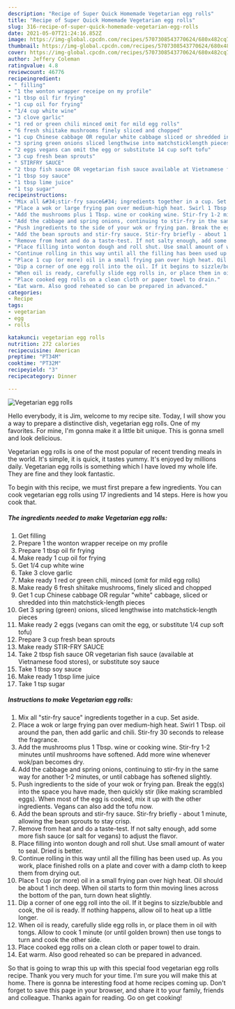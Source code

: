 ```yaml
---
description: "Recipe of Super Quick Homemade Vegetarian egg rolls"
title: "Recipe of Super Quick Homemade Vegetarian egg rolls"
slug: 316-recipe-of-super-quick-homemade-vegetarian-egg-rolls
date: 2021-05-07T21:24:16.852Z
image: https://img-global.cpcdn.com/recipes/5707308543770624/680x482cq70/vegetarian-egg-rolls-recipe-main-photo.jpg
thumbnail: https://img-global.cpcdn.com/recipes/5707308543770624/680x482cq70/vegetarian-egg-rolls-recipe-main-photo.jpg
cover: https://img-global.cpcdn.com/recipes/5707308543770624/680x482cq70/vegetarian-egg-rolls-recipe-main-photo.jpg
author: Jeffery Coleman
ratingvalue: 4.8
reviewcount: 46776
recipeingredient:
- " filling"
- "1 the wonton wrapper receipe on my profile"
- "1 tbsp oil fir frying"
- "1 cup oil for frying"
- "1/4 cup white wine"
- "3 clove garlic"
- "1 red or green chili minced omit for mild egg rolls"
- "6 fresh shiitake mushrooms finely sliced and chopped"
- "1 cup Chinese cabbage OR regular white cabbage sliced or shredded into thin matchsticklength pieces"
- "3 spring green onions sliced lengthwise into matchsticklength pieces"
- "2 eggs vegans can omit the egg or substitute 14 cup soft tofu"
- "3 cup fresh bean sprouts"
- " STIRFRY SAUCE"
- "2 tbsp fish sauce OR vegetarian fish sauce available at Vietnamese food stores or substitute soy sauce"
- "1 tbsp soy sauce"
- "1 tbsp lime juice"
- "1 tsp sugar"
recipeinstructions:
- "Mix all &#34;stir-fry sauce&#34; ingredients together in a cup. Set aside."
- "Place a wok or large frying pan over medium-high heat. Swirl 1 Tbsp. oil around the pan, then add garlic and chili. Stir-fry 30 seconds to release the fragrance."
- "Add the mushrooms plus 1 Tbsp. wine or cooking wine. Stir-fry 1-2 minutes until mushrooms have softened. Add more wine whenever wok/pan becomes dry."
- "Add the cabbage and spring onions, continuing to stir-fry in the same way for another 1-2 minutes, or until cabbage has softened slightly."
- "Push ingredients to the side of your wok or frying pan. Break the egg(s) into the space you have made, then quickly stir (like making scrambled eggs). When most of the egg is cooked, mix it up with the other ingredients. Vegans can also add the tofu now."
- "Add the bean sprouts and stir-fry sauce. Stir-fry briefly - about 1 minute, allowing the bean sprouts to stay crisp."
- "Remove from heat and do a taste-test. If not salty enough, add some more fish sauce (or salt for vegans) to adjust the flavor."
- "Place filling into wonton dough and roll shut. Use small amount of water to seal. Dried is better."
- "Continue rolling in this way until all the filling has been used up. As you work, place finished rolls on a plate and cover with a damp cloth to keep them from drying out."
- "Place 1 cup (or more) oil in a small frying pan over high heat. Oil should be about 1 inch deep. When oil starts to form thin moving lines across the bottom of the pan, turn down heat slightly."
- "Dip a corner of one egg roll into the oil. If it begins to sizzle/bubble and cook, the oil is ready. If nothing happens, allow oil to heat up a little longer."
- "When oil is ready, carefully slide egg rolls in, or place them in oil with tongs. Allow to cook 1 minute (or until golden brown) then use tongs to turn and cook the other side."
- "Place cooked egg rolls on a clean cloth or paper towel to drain."
- "Eat warm. Also good reheated so can be prepared in advanced."
categories:
- Recipe
tags:
- vegetarian
- egg
- rolls

katakunci: vegetarian egg rolls 
nutrition: 272 calories
recipecuisine: American
preptime: "PT34M"
cooktime: "PT32M"
recipeyield: "3"
recipecategory: Dinner

---
```



![Vegetarian egg rolls](https://img-global.cpcdn.com/recipes/5707308543770624/680x482cq70/vegetarian-egg-rolls-recipe-main-photo.jpg)

Hello everybody, it is Jim, welcome to my recipe site. Today, I will show you a way to prepare a distinctive dish, vegetarian egg rolls. One of my favorites. For mine, I'm gonna make it a little bit unique. This is gonna smell and look delicious.

Vegetarian egg rolls is one of the most popular of recent trending meals in the world. It's simple, it is quick, it tastes yummy. It's enjoyed by millions daily. Vegetarian egg rolls is something which I have loved my whole life. They are fine and they look fantastic.




To begin with this recipe, we must first prepare a few ingredients. You can cook vegetarian egg rolls using 17 ingredients and 14 steps. Here is how you cook that.

<!--inarticleads1-->

##### The ingredients needed to make Vegetarian egg rolls:

1. Get  filling
1. Prepare 1 the wonton wrapper receipe on my profile
1. Prepare 1 tbsp oil fir frying
1. Make ready 1 cup oil for frying
1. Get 1/4 cup white wine
1. Take 3 clove garlic
1. Make ready 1 red or green chili, minced (omit for mild egg rolls)
1. Make ready 6 fresh shiitake mushrooms, finely sliced and chopped
1. Get 1 cup Chinese cabbage OR regular &#34;white&#34; cabbage, sliced or shredded into thin matchstick-length pieces
1. Get 3 spring (green) onions, sliced lengthwise into matchstick-length pieces
1. Make ready 2 eggs (vegans can omit the egg, or substitute 1/4 cup soft tofu)
1. Prepare 3 cup fresh bean sprouts
1. Make ready  STIR-FRY SAUCE
1. Take 2 tbsp fish sauce OR vegetarian fish sauce (available at Vietnamese food stores), or substitute soy sauce
1. Take 1 tbsp soy sauce
1. Make ready 1 tbsp lime juice
1. Take 1 tsp sugar




<!--inarticleads2-->

##### Instructions to make Vegetarian egg rolls:

1. Mix all &#34;stir-fry sauce&#34; ingredients together in a cup. Set aside.
1. Place a wok or large frying pan over medium-high heat. Swirl 1 Tbsp. oil around the pan, then add garlic and chili. Stir-fry 30 seconds to release the fragrance.
1. Add the mushrooms plus 1 Tbsp. wine or cooking wine. Stir-fry 1-2 minutes until mushrooms have softened. Add more wine whenever wok/pan becomes dry.
1. Add the cabbage and spring onions, continuing to stir-fry in the same way for another 1-2 minutes, or until cabbage has softened slightly.
1. Push ingredients to the side of your wok or frying pan. Break the egg(s) into the space you have made, then quickly stir (like making scrambled eggs). When most of the egg is cooked, mix it up with the other ingredients. Vegans can also add the tofu now.
1. Add the bean sprouts and stir-fry sauce. Stir-fry briefly - about 1 minute, allowing the bean sprouts to stay crisp.
1. Remove from heat and do a taste-test. If not salty enough, add some more fish sauce (or salt for vegans) to adjust the flavor.
1. Place filling into wonton dough and roll shut. Use small amount of water to seal. Dried is better.
1. Continue rolling in this way until all the filling has been used up. As you work, place finished rolls on a plate and cover with a damp cloth to keep them from drying out.
1. Place 1 cup (or more) oil in a small frying pan over high heat. Oil should be about 1 inch deep. When oil starts to form thin moving lines across the bottom of the pan, turn down heat slightly.
1. Dip a corner of one egg roll into the oil. If it begins to sizzle/bubble and cook, the oil is ready. If nothing happens, allow oil to heat up a little longer.
1. When oil is ready, carefully slide egg rolls in, or place them in oil with tongs. Allow to cook 1 minute (or until golden brown) then use tongs to turn and cook the other side.
1. Place cooked egg rolls on a clean cloth or paper towel to drain.
1. Eat warm. Also good reheated so can be prepared in advanced.




So that is going to wrap this up with this special food vegetarian egg rolls recipe. Thank you very much for your time. I'm sure you will make this at home. There is gonna be interesting food at home recipes coming up. Don't forget to save this page in your browser, and share it to your family, friends and colleague. Thanks again for reading. Go on get cooking!
